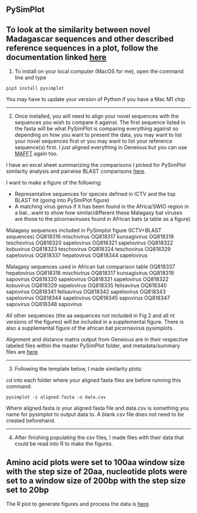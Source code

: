 PySimPlot
---
To look at the similarity between novel Madagascar sequences and other described reference sequences in a plot, follow the documentation linked [here](https://github.com/jonathanrd/pySimPlot)
---
1. To install on your local computer (MacOS for me), open the command line and type

```
pip3 install pysimplot
```
You may have to update your version of Python if you have a Mac M1 chip

---
2. Once installed, you will need to align your novel sequences with the sequences you wish to compare it against. The first sequence listed in the fasta will be what PySimPlot is comparing everything against so depending on how you want to present the data, you may want to list your novel sequences first or you may want to list your reference sequence(s) first. I just aligned everything in Geneious but you can use [MAFFT](https://mafft.cbrc.jp/alignment/software/) again too. 


I have an excel sheet summarizing the comparisons I picked for PySimPlot similarity analysis and pairwise BLAST comparisons [here]().

I want to make a figure of the following: 
- Representative sequences for species defined in ICTV and the top BLAST hit (going into PySimPlot figure)
- A matching virus genus if it has been found in the Africa/SWIO region in a bat...want to show how similar/different these Malagasy bat viruses are those to the picornaviruses found in African bats (a table as a figure)

Malagasy sequences included in PySimplot figure (ICTV+BLAST sequences)
OQ818316	mischivirus
OQ818317	kunsagivirus
OQ818318	teschovirus
OQ818320	sapelovirus
OQ818321	sapelovirus
OQ818322	kobuvirus
OQ818323	teschovirus
OQ818324	teschovirus
OQ818329	sapelovirus
OQ818337	hepatovirus
OQ818344	sapelovirus

Malagasy sequences used in African bat comparison table
OQ818337	hepatovirus
OQ818316	mischivirus
OQ818317	kunsagivirus
OQ818319	sapovirus
OQ818320	sapelovirus
OQ818321	sapelovirus
OQ818322	kobuvirus
OQ818329	sapelovirus
OQ818335	felisavirus
OQ818340	sapovirus
OQ818341	felisavirus
OQ818342	sapelovirus
OQ818343	sapelovirus
OQ818344	sapelovirus
OQ818345	sapovirus
OQ818347	sapovirus
OQ818348	sapovirus

All other sequences (the aa sequences not included in Fig 2 and all nt versions of the figures) will be included in a supplemental figure. There is also a supplemental figure of the african bat picornavirus pysimplots. 

Alignment and distance matrix output from Geneious are in their respective labeled files within the master PySimPlot folder, and metadata/summary files are [here]()

---
3. Following the template below, I made similarity plots:

cd into each folder where your aligned fasta files are before running this command:

```
pysimplot -i aligned.fasta -o data.csv

```

Where aligned.fasta is your aligned fasta file and data.csv is something you name for pysimplot to output data to. A blank csv file does not need to be created beforehand.

---
4. After finishing populating the csv files, I made files with their data that could be read into R to make the figures. 

Amino acid plots were set to 100aa window size with the step size of 20aa, nucleotide plots were set to a window size of 200bp with the step size set to 20bp
---

The R plot to generate figures and process the data is [here]().
